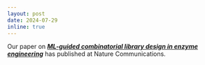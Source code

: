 ```yaml
---
layout: post
date: 2024-07-29
inline: true
---
```


Our paper on [***ML-guided combinatorial library design in enzyme engineering***](https://www.nature.com/articles/s41467-024-50698-y) has published at Nature Communications.